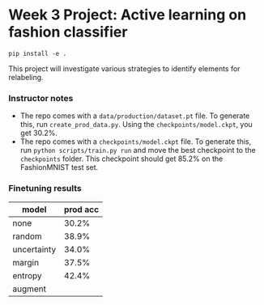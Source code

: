 # Week 3 Project: Active learning on fashion classifier

```
pip install -e .
```

This project will investigate various strategies to identify elements for relabeling.

### Instructor notes

- The repo comes with a `data/production/dataset.pt` file. To generate this, run `create_prod_data.py`. Using the `checkpoints/model.ckpt`, you get 30.2%.
- The repo comes with a `checkpoints/model.ckpt` file. To generate this, run `python scripts/train.py run` and move the best checkpoint to the `checkpoints` folder. This checkpoint should get 85.2% on the FashionMNIST test set.

### Finetuning results

| model | prod acc |
| --- | --- |
| none | 30.2% |
| random | 38.9% |
| uncertainty | 34.0% | 
| margin | 37.5% | 
| entropy | 42.4% |
| augment | |